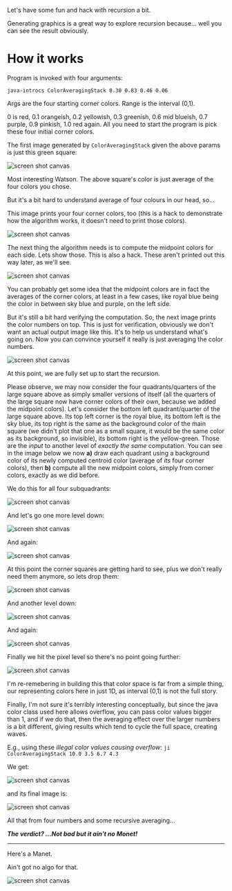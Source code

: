 Let's have some fun and hack with recursion a bit.

Generating graphics is a great way to explore recursion because... well you can see the result obviously.

# How it works

Program is invoked with four arguments:

`java-introcs ColorAveragingStack 0.30 0.83 0.46 0.06`

Args are the four starting corner colors. Range is the interval (0,1).

0 is red, 0.1 orangeish, 0.2 yellowish, 0.3 greenish, 0.6 mid blueish, 
0.7 purple, 0.9 pinkish, 1.0 red again. All you need to start the program
is pick these four initial corner colors.

The first image generated by `ColorAveragingStack` given the above params is just this green square:

![screen shot canvas](output/stacks/i0.3-0.83-0.46-0.06--0.jpg?raw=true "")

Most interesting Watson. The above square's color is just average of the four colors you chose.

But it's a bit hard to understand average of four colours in our head, so...

This image prints your four corner colors, too (this is a hack to demonstrate
how the algorithm works, it doesn't need to print those colors).

![screen shot canvas](output/stacks/i0.3-0.83-0.46-0.06--0c.jpg?raw=true "")

The next thing the algorithm needs is to compute the midpoint colors for each
side. Lets show those. This is also a hack. These aren't printed out this way
later, as we'll see.

![screen shot canvas](output/stacks/i0.3-0.83-0.46-0.06--0cm.jpg?raw=true "")

You can probably get some idea that the midpoint colors are in fact the averages
of the corner colors, at least in a few cases, like royal blue being the color
in between sky blue and purple, on the left side.

But it's still a bit hard verifying the computation. So, the next image prints
the color numbers on top. This is just for verification, obviously we don't
want an actual output image like this. It's to help us understand what's going
on. Now you can convince yourself it really is just averaging the color numbers.

![screen shot canvas](output/stacks/i0.3-0.83-0.46-0.06--0cmt.jpg?raw=true "")

At this point, we are fully set up to start the recursion.

Please observe, we may now consider the four quadrants/quarters of the large square above
as simply smaller versions of itself (all the quarters of the large square now 
have corner colors of their own, because we added the midpoint colors).
Let's consider the bottom left quadrant/quarter of the large square above. 
Its top left corner is the royal blue, its bottom left is the sky blue, its top right
is the same as the background color of the main square (we didn't plot that one as a small
square, it would be the same color as its background, so invisible), its bottom right is 
the yellow-green. Those are the *input* to another level of *exactly the same* computation. 
You can see in the image below we now __a)__ draw each quadrant using a background color
of its newly computed centroid color (average of _its_ four corner colors), then __b)__ 
compute all the new midpoint colors, simply from corner colors, exactly as we did before.

We do this for all four subquadrants:

![screen shot canvas](output/stacks/i0.3-0.83-0.46-0.06--1cm.jpg?raw=true "")

And let's go one more level down:

![screen shot canvas](output/stacks/i0.3-0.83-0.46-0.06--2cm.jpg?raw=true "")

And again:

![screen shot canvas](output/stacks/i0.3-0.83-0.46-0.06--3cm.jpg?raw=true "")

At this point the corner squares are getting hard to see, plus we don't really
need them anymore, so lets drop them:

![screen shot canvas](output/stacks/i0.3-0.83-0.46-0.06--4.jpg?raw=true "")

And another level down:

![screen shot canvas](output/stacks/i0.3-0.83-0.46-0.06--5.jpg?raw=true "")

And again:

![screen shot canvas](output/stacks/i0.3-0.83-0.46-0.06--6.jpg?raw=true "")

Finally we hit the pixel level so there's no point going further:

![screen shot canvas](output/stacks/i0.3-0.83-0.46-0.06--7.jpg?raw=true "")



I'm re-remebering in building this that color space is far from a simple thing,
our representing colors here in just 1D, as interval (0,1) is not the full story.


Finally,  I'm not sure it's terribly interesting conceptually, but since the java color
class used here allows overflow, you can pass color values bigger than 1, and 
if we do that, then the averaging effect over the larger numbers is a bit different,
giving results which tend to cycle the full space, creating waves.

E.g., using these _illegal color values causing overflow_: `ji ColorAveragingStack 10.0 3.5 6.7 4.3` 

We get:

![screen shot canvas](output/stacks/i10.0-3.5-6.7-4.3--0cmt.jpg?raw=true "")

and its final image is:

![screen shot canvas](output/stacks/i10.0-3.5-6.7-4.3--7.jpg?raw=true "")

All that from four numbers and some recursive averaging...

___The verdict? ...Not bad but it ain't no Monet!___

---

Here's a Manet.

Ain't got no algo for that.

![screen shot canvas](Manet.jpg?raw=true "")

